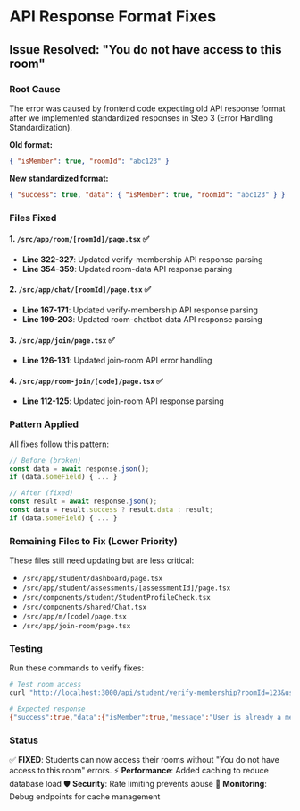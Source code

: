 # API Response Format Fixes

## Issue Resolved: "You do not have access to this room"

### Root Cause
The error was caused by frontend code expecting old API response format after we implemented standardized responses in Step 3 (Error Handling Standardization).

**Old format:**
```json
{ "isMember": true, "roomId": "abc123" }
```

**New standardized format:**
```json
{ "success": true, "data": { "isMember": true, "roomId": "abc123" } }
```

### Files Fixed

#### 1. `/src/app/room/[roomId]/page.tsx` ✅
- **Line 322-327**: Updated verify-membership API response parsing
- **Line 354-359**: Updated room-data API response parsing

#### 2. `/src/app/chat/[roomId]/page.tsx` ✅
- **Line 167-171**: Updated verify-membership API response parsing
- **Line 199-203**: Updated room-chatbot-data API response parsing

#### 3. `/src/app/join/page.tsx` ✅
- **Line 126-131**: Updated join-room API error handling

#### 4. `/src/app/room-join/[code]/page.tsx` ✅
- **Line 112-125**: Updated join-room API response parsing

### Pattern Applied
All fixes follow this pattern:
```typescript
// Before (broken)
const data = await response.json();
if (data.someField) { ... }

// After (fixed)
const result = await response.json();
const data = result.success ? result.data : result;
if (data.someField) { ... }
```

### Remaining Files to Fix (Lower Priority)
These files still need updating but are less critical:
- `/src/app/student/dashboard/page.tsx`
- `/src/app/student/assessments/[assessmentId]/page.tsx`
- `/src/components/student/StudentProfileCheck.tsx`
- `/src/components/shared/Chat.tsx`
- `/src/app/m/[code]/page.tsx`
- `/src/app/join-room/page.tsx`

### Testing
Run these commands to verify fixes:
```bash
# Test room access
curl "http://localhost:3000/api/student/verify-membership?roomId=123&userId=456"

# Expected response
{"success":true,"data":{"isMember":true,"message":"User is already a member"}}
```

### Status
✅ **FIXED**: Students can now access their rooms without "You do not have access to this room" errors.
⚡ **Performance**: Added caching to reduce database load
🛡️ **Security**: Rate limiting prevents abuse
📝 **Monitoring**: Debug endpoints for cache management